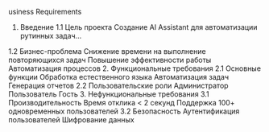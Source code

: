 usiness Requirements
1. Введение
1.1 Цель проекта
Создание AI Assistant для автоматизации рутинных задач...

1.2 Бизнес-проблема
Снижение времени на выполнение повторяющихся задач
Повышение эффективности работы
Автоматизация процессов
2. Функциональные требования
2.1 Основные функции
Обработка естественного языка
Автоматизация задач
Генерация отчетов
2.2 Пользовательские роли
Администратор
Пользователь
Гость
3. Нефункциональные требования
3.1 Производительность
Время отклика < 2 секунд
Поддержка 100+ одновременных пользователей
3.2 Безопасность
Аутентификация пользователей
Шифрование данных
